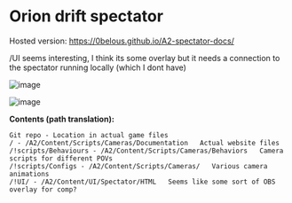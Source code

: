 # Orion drift spectator

Hosted version: https://0belous.github.io/A2-spectator-docs/

/UI seems interesting, I think its some overlay but it needs a connection to the spectator running locally (which I dont have)

![image](https://github.com/user-attachments/assets/730cda6e-f353-402e-a25b-21ba3d44ce22)

![image](https://github.com/user-attachments/assets/7aea73a5-b0aa-493d-a57e-045f8176eaf5)


**Contents (path translation):**
```
Git repo - Location in actual game files
/ - /A2/Content/Scripts/Cameras/Documentation   Actual website files
/!scripts/Behaviours - /A2/Content/Scripts/Cameras/Behaviors   Camera scripts for different POVs
/!scripts/Configs - /A2/Content/Scripts/Cameras/   Various camera animations
/!UI/ - /A2/Content/UI/Spectator/HTML   Seems like some sort of OBS overlay for comp?
```
